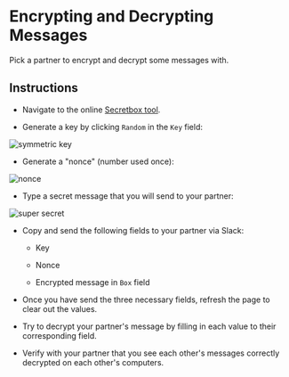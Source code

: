 # Encrypting and Decrypting Messages

Pick a partner to encrypt and decrypt some messages with.

## Instructions

* Navigate to the online [Secretbox tool](https://tweetnacl.js.org/#/secretbox).

* Generate a key by clicking `Random` in the `Key` field:

![symmetric key](Images/symmetric-key.png)

* Generate a "nonce" (number used once):

![nonce](Images/symmetric-nonce.png)

* Type a secret message that you will send to your partner:

![super secret](Images/symmetric-message.png)

* Copy and send the following fields to your partner via Slack:

  * Key

  * Nonce

  * Encrypted message in `Box` field

* Once you have send the three necessary fields, refresh the page to clear out the values.

* Try to decrypt your partner's message by filling in each value to their corresponding field.

* Verify with your partner that you see each other's messages correctly decrypted on each other's computers.
